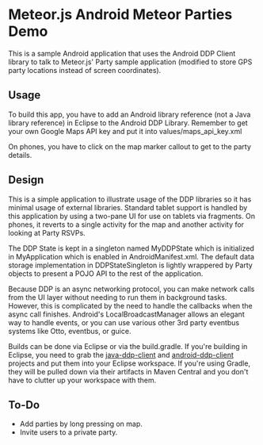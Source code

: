 Meteor.js Android Meteor Parties Demo
=======================================

This is a sample Android application that uses the Android DDP Client library
to talk to Meteor.js' Party sample application (modified to store GPS party
locations instead of screen coordinates).

Usage
-----
To build this app, you have to add an Android library reference (not a Java
library reference) in Eclipse to the Android DDP Library.  Remember to get
your own Google Maps API key and put it into values/maps_api_key.xml

On phones, you have to click on the map marker callout to get to the party details.

Design
------
This is a simple application to illustrate usage of the DDP libraries 
so it has minimal usage of external libraries.
Standard tablet support is handled by this application by using a two-pane
UI for use on tablets via fragments.  On phones, it reverts to a single activity 
for the map and another activity for looking at Party RSVPs.  

The DDP State is kept in a singleton named MyDDPState which is initialized 
in MyApplication which is enabled in AndroidManifest.xml.  The default
data storage implementation in DDPStateSingleton is lightly wrappered by 
Party objects to present a POJO API to the rest of the application.

Because DDP is an async networking protocol, you can make network calls from the UI
layer without needing to run them in background tasks.  However, this is
complicated by the need to handle the callbacks when the async call finishes.
Android's LocalBroadcastManager allows an elegant way to handle events,
or you can use various other 3rd party eventbus systems like Otto, eventbus,
or guice.

Builds can be done via Eclipse or via the build.gradle.  If you're building in
Eclipse, you need to grab the 
[java-ddp-client](https://github.com/kenyee/java-ddp-client)
and
[android-ddp-client](https://github.com/kenyee/android-ddp-client)
projects and put them into your Eclipse workspace.  If you're using Gradle,
they will be pulled down via their artifacts in Maven Central and you don't have
to clutter up your workspace with them.

To-Do
-----
* Add parties by long pressing on map.
* Invite users to a private party.
